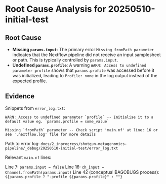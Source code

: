 # Root Cause Analysis for 20250510-initial-test

## Root Cause
- **Missing `params.input`**: The primary error `Missing fromPath parameter` indicates that the Nextflow pipeline did not receive an input samplesheet or path. This is typically controlled by `params.input`.
- **Undefined `params.profile`**: A warning `WARN: Access to undefined parameter profile` shows that `params.profile` was accessed before it was initialized, leading to `Profile: none` in the log output instead of the expected profile.

## Evidence
Snippets from `error_log.txt`:
```
WARN: Access to undefined parameter `profile` -- Initialise it to a default value eg. `params.profile = some_value`

Missing `fromPath` parameter -- Check script 'main.nf' at line: 16 or see '.nextflow.log' file for more details
```
Path to error log: `docs/2_inprogress/shotgun-metagenomics-pipeline/_debug/20250510-initial-test/error_log.txt`

Relevant `main.nf` lines:

Line 7: `params.input = false`
Line 16: `ch_input = Channel.fromPath(params.input)`
Line 42 (conceptual BAGOBUGS process): `${params.profile ? "-profile ${params.profile}" : ""}` 
